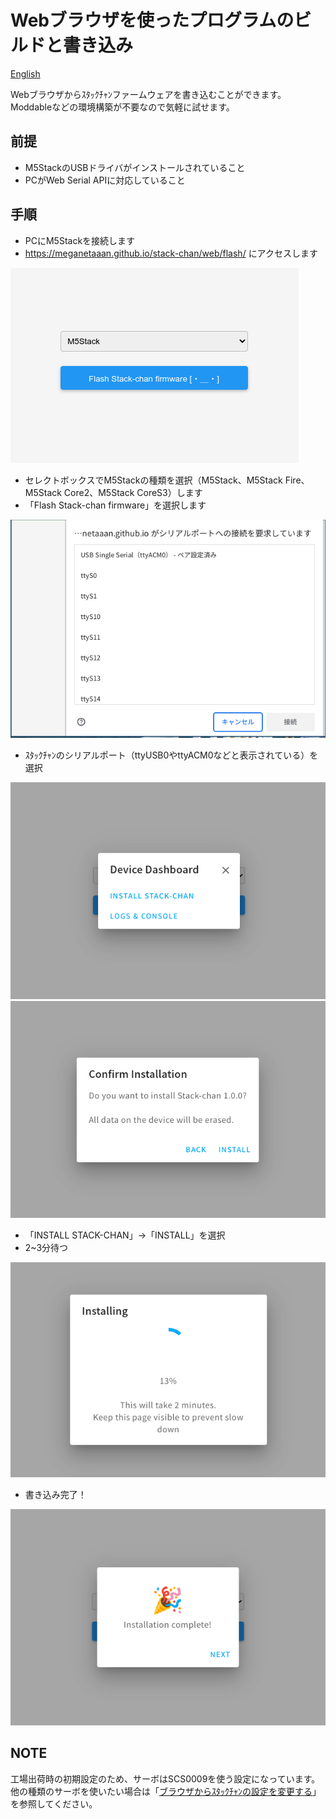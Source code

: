 # Webブラウザを使ったプログラムのビルドと書き込み

[English](./flashing-firmware-web.md)

Webブラウザからｽﾀｯｸﾁｬﾝファームウェアを書き込むことができます。
Moddableなどの環境構築が不要なので気軽に試せます。

## 前提

* M5StackのUSBドライバがインストールされていること
* PCがWeb Serial APIに対応していること

## 手順

* PCにM5Stackを接続します
* https://meganetaaan.github.io/stack-chan/web/flash/ にアクセスします

![書き込み画面](./images/web-flash-top.png)

* セレクトボックスでM5Stackの種類を選択（M5Stack、M5Stack Fire、M5Stack Core2、M5Stack CoreS3）します
* 「Flash Stack-chan firmware」を選択します

![接続画面](./images/web-flash-connect.png)

* ｽﾀｯｸﾁｬﾝのシリアルポート（ttyUSB0やttyACM0などと表示されている）を選択

![ダッシュボード](./images/web-flash-dashboard.png)
![確認画面](./images/web-flash-confirm.png)

* 「INSTALL STACK-CHAN」→「INSTALL」を選択
* 2~3分待つ

![書き込み中](./images/web-flash-progress.png)

* 書き込み完了！

![書き込み完了](./images/web-flash-complete.png)

## NOTE

工場出荷時の初期設定のため、サーボはSCS0009を使う設定になっています。
他の種類のサーボを使いたい場合は「[ブラウザからｽﾀｯｸﾁｬﾝの設定を変更する](setting-preferences-web_ja.md)」を参照してください。
